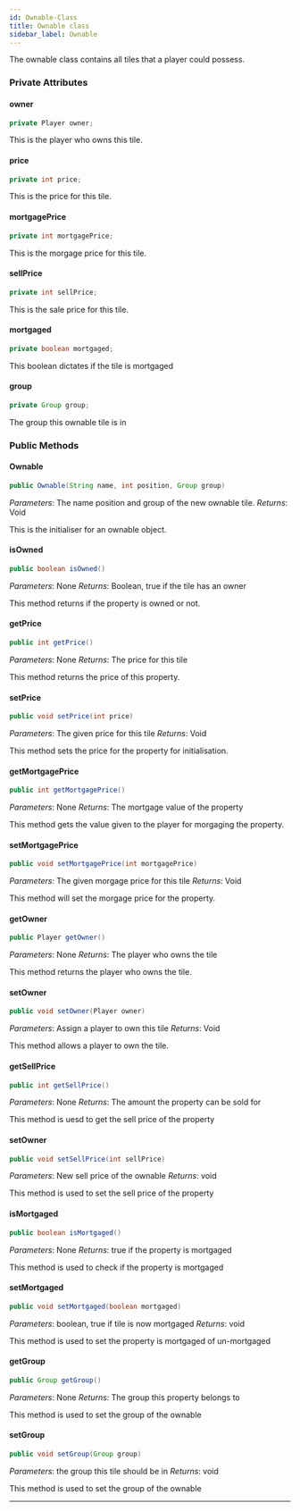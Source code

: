 ```yaml
---
id: Ownable-Class
title: Ownable class
sidebar_label: Ownable 
---
```


The ownable class contains all tiles that a player could possess. 

### Private Attributes 
#### owner
```java
private Player owner;
```
This is the player who owns this tile.

#### price
```java
private int price;
```
This is the price for this tile.

#### mortgagePrice
```java
private int mortgagePrice;
```
This is the morgage price for this tile.

#### sellPrice
```java
private int sellPrice;
```
This is the sale price for this tile.

#### mortgaged
```java
private boolean mortgaged;
```
This boolean dictates if the tile is mortgaged

#### group
```java
private Group group;
```
The group this ownable tile is in

### Public Methods 
#### Ownable
```java
public Ownable(String name, int position, Group group)
```
*Parameters*: The name position and group of the new ownable tile. 
*Returns*: Void

This is the initialiser for an ownable object.

#### isOwned
```java
public boolean isOwned()
```
*Parameters*: None 
*Returns*: Boolean, true if the tile has an owner

This method returns if the property is owned or not.

#### getPrice
```java
public int getPrice()
```
*Parameters*: None 
*Returns*: The price for this tile

This method returns the price of this property.

#### setPrice
```java
public void setPrice(int price)
```
*Parameters*: The given price for this tile
*Returns*: Void

This method sets the price for the property for initialisation. 

#### getMortgagePrice
```java
public int getMortgagePrice()
```
*Parameters*: None 
*Returns*: The mortgage value of the property 

This method gets the value given to the player for morgaging the property.

#### setMortgagePrice
```java
public void setMortgagePrice(int mortgagePrice)
```
*Parameters*: The given morgage price for this tile 
*Returns*: Void

This method will set the morgage price for the property. 

#### getOwner
```java
public Player getOwner()
```
*Parameters*: None 
*Returns*: The player who owns the tile 

This method returns the player who owns the tile.

#### setOwner
```java
public void setOwner(Player owner)
```
*Parameters*: Assign a player to own this tile
*Returns*: Void

This method allows a player to own the tile.

#### getSellPrice
```java
public int getSellPrice()
```
*Parameters*: None 
*Returns*: The amount the property can be sold for

This method is uesd to get the sell price of the property

#### setOwner
```java
public void setSellPrice(int sellPrice)
```
*Parameters*: New sell price of the ownable
*Returns*: void

This method is used to set the sell price of the property

#### isMortgaged
```java
public boolean isMortgaged()
```
*Parameters*: None 
*Returns*: true if the property is mortgaged

This method is used to check if the property is mortgaged

#### setMortgaged
```java
public void setMortgaged(boolean mortgaged)
```
*Parameters*: boolean, true if tile is now mortgaged
*Returns*: void

This method is used to set the property is mortgaged of un-mortgaged

#### getGroup
```java
public Group getGroup()
```
*Parameters*: None 
*Returns*: The group this property belongs to

This method is used to set the group of the ownable

#### setGroup
```java
public void setGroup(Group group)
```
*Parameters*: the group this tile should be in
*Returns*: void

This method is used to set the group of the ownable

---